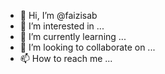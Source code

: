 - 👋 Hi, I’m @faizisab
- 👀 I’m interested in ...
- 🌱 I’m currently learning ...
- 💞️ I’m looking to collaborate on ...
- 📫 How to reach me ...

<!---
faizisab/faizisab is a ✨ special ✨ repository because its `README.md` (this file) appears on your GitHub profile.
You can click the Preview link to take a look at your changes.
--->

